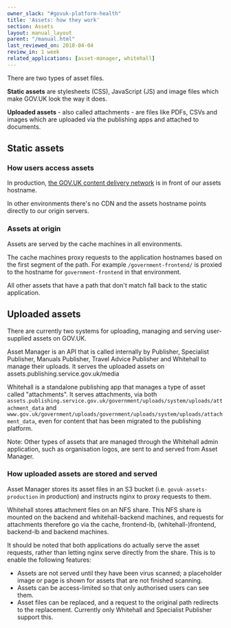 ```yaml
---
owner_slack: "#govuk-platform-health"
title: 'Assets: how they work'
section: Assets
layout: manual_layout
parent: "/manual.html"
last_reviewed_on: 2018-04-04
review_in: 1 week
related_applications: [asset-manager, whitehall]
---
```


There are two types of asset files.

**Static assets** are stylesheets (CSS), JavaScript (JS) and image files which
make GOV.UK look the way it does.

**Uploaded assets** - also called attachments - are files like PDFs, CSVs and
images which are uploaded via the publishing apps and attached to documents.

## Static assets

### How users access assets

In production, [the GOV.UK content delivery network](cdn.html)
is in front of our assets hostname.

In other environments there's no CDN and the assets hostname points
directly to our origin servers.

### Assets at origin

Assets are served by the cache machines in all environments.

The cache machines proxy requests to the application hostnames based
on the first segment of the path. For example `/government-frontend/`
is proxied to the hostname for `government-frontend` in that environment.

All other assets that have a path that don't match fall back to the
static application.

## Uploaded assets

There are currently two systems for uploading, managing and serving
user-supplied assets on GOV.UK.

Asset Manager is an API that is called internally by Publisher, Specialist
Publisher, Manuals Publisher, Travel Advice Publisher and Whitehall to manage their
uploads. It serves the uploaded assets on assets.publishing.service.gov.uk/media

Whitehall is a standalone publishing app that manages a type of asset called "attachments". It serves attachments, via both
`assets.publishing.service.gov.uk/government/uploads/system/uploads/attachment_data` and
`www.gov.uk/government/uploads/government/uploads/system/uploads/attachment_data`, even for content that has been migrated to the
publishing platform.

Note: Other types of assets that are managed through the Whitehall admin application, such as organisation logos, are sent to and served from Asset Manager.

### How uploaded assets are stored and served

Asset Manager stores its asset files in an S3 bucket (i.e.
`govuk-assets-production` in production) and instructs nginx to proxy requests
to them.

Whitehall stores attachment files on an NFS share. This NFS share is mounted on
the backend and whitehall-backend machines, and requests for attachments therefore go via
the cache, frontend-lb, (whitehall-)frontend, backend-lb and backend machines.

It should be noted that both applications do actually serve the asset
requests, rather than letting nginx serve directly from the share. This is to
enable the following features:

* Assets are not served until they have been virus scanned; a placeholder image
  or page is shown for assets that are not finished scanning.
* Assets can be access-limited so that only authorised users can see them.
* Asset files can be replaced, and a request to the original path redirects to
  the replacement. Currently only Whitehall and Specialist Publisher support
  this.
